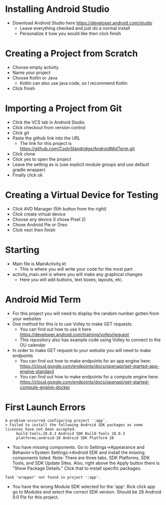 # Installing Android Studio
- Download Android Studio here https://developer.android.com/studio
  - Leave everything checked and just do a normal install
  - Personalize it how you would like then click finish
  
 # Creating a Project from Scratch
- Choose empty activity
- Name your project
- Choose Kotlin or Java
  - Kotlin can also use java code, so I recommend Kotlin
- Click finish

# Importing a Project from Git
- Click the VCS tab in Android Studio
- Click checkout from version control
- Click git
- Paste the github link into the URL
  - The link for this project is https://github.com/CodyStandridge/AndroidMidTerm.git
- Click clone
- Click yes to open the project
- Leave the setting as is (use explicit module groups and use default gradle wrapper)
- Finally click ok

# Creating a Virtual Device for Testing
- Click AVD Manager (5th button from the right)
- Click create virtual device
- Choose any device (I chose Pixel 2)
- Chose Android Pie or Oreo
- Click next then finish

# Starting
- Main file is MainActivity.kt
  - This is where you will write your code for the most part
- activity_main.xml is where you will make any graphical changes
  - Here you will add buttons, text boxes, layouts, etc. 

# Android Mid Term
- For this project you will need to display the random number gotten from your websites 
- One method for this is to use Volley to make GET requests. 
  - You can find out how to use it here https://developer.android.com/training/volley/request
  - This repository also has example code using Volley to connect to the OU calendar
- In order to make GET request to your website you will need to make endpoints
  - You can find out how to make endpoints for an app engine here: https://cloud.google.com/endpoints/docs/openapi/get-started-app-engine-standard
  - You can find out how to make endpoints for a compute engine here: https://cloud.google.com/endpoints/docs/openapi/get-started-compute-engine-docker
  
# First Launch Errors
```
A problem occurred configuring project ':app'.
> Failed to install the following Android SDK packages as some licences have not been accepted.
     build-tools;28.0.3 Android SDK Build-Tools 28.0.3
     platforms;android-28 Android SDK Platform 28
```
  - You have missing components. Go to Settings->Appearance and Behavior->System Settings->Android SDK and install the missing components listed. Note: There are three tabs. SDK Platforms, SDK Tools, and SDK Update Sites. Also, right above the Apply button there is "Show Package Details." Click that to install specific packages.
```
Task 'wrapper' not found in project ':app'.
```
  - You have the wrong Module SDK selected for the 'app'. Rick click app go to Modules and select the correct SDK version. Should be 28 Android 9.0 Pie for this project.

